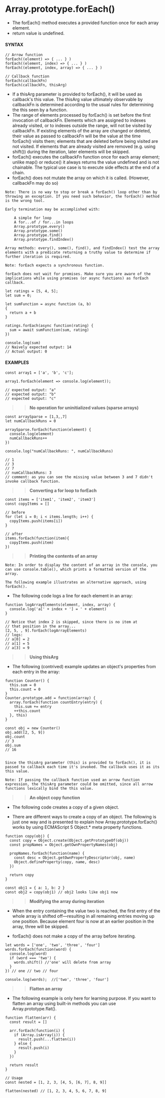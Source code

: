 # Array.prototype.forEach()

- The forEach() method executes a provided function once for each array element.
- return value is undefined.

#### **SYNTAX**

```
// Arrow function
forEach((element) => { ... } )
forEach((element, index) => { ... } )
forEach((element, index, array) => { ... } )

// Callback function
forEach(callbackFn)
forEach(callbackFn, thisArg)
```

- If a thisArg parameter is provided to forEach(), it will be used as callback's this value. The thisArg value ultimately observable by callbackFn is determined according to the usual rules for determining the this seen by a function.
- The range of elements processed by forEach() is set before the first invocation of callbackFn. Elements which are assigned to indexes already visited, or to indexes outside the range, will not be visited by callbackFn. If existing elements of the array are changed or deleted, their value as passed to callbackFn will be the value at the time forEach() visits them; elements that are deleted before being visited are not visited. If elements that are already visited are removed (e.g. using shift()) during the iteration, later elements will be skipped.
- forEach() executes the callbackFn function once for each array element; unlike map() or reduce() it always returns the value undefined and is not chainable. The typical use case is to execute side effects at the end of a chain.
- forEach() does not mutate the array on which it is called. (However, callbackFn may do so)

```
Note: There is no way to stop or break a forEach() loop other than by throwing an exception. If you need such behavior, the forEach() method is the wrong tool.

Early termination may be accomplished with:

    A simple for loop
    A for...of / for...in loops
    Array.prototype.every()
    Array.prototype.some()
    Array.prototype.find()
    Array.prototype.findIndex()

Array methods: every(), some(), find(), and findIndex() test the array elements with a predicate returning a truthy value to determine if further iteration is required.
```

```
Note: forEach expects a synchronous function.

forEach does not wait for promises. Make sure you are aware of the implications while using promises (or async functions) as forEach callback.

let ratings = [5, 4, 5];
let sum = 0;

let sumFunction = async function (a, b)
{
  return a + b
}

ratings.forEach(async function(rating) {
  sum = await sumFunction(sum, rating)
})

console.log(sum)
// Naively expected output: 14
// Actual output: 0
```

#### **EXAMPLES**

```
const array1 = ['a', 'b', 'c'];

array1.forEach(element => console.log(element));

// expected output: "a"
// expected output: "b"
// expected output: "c"
```

> > **No operation for uninitialized values (sparse arrays)**

```
const arraySparse = [1,3,,7]
let numCallbackRuns = 0

arraySparse.forEach(function(element) {
  console.log(element)
  numCallbackRuns++
})

console.log("numCallbackRuns: ", numCallbackRuns)

// 1
// 3
// 7
// numCallbackRuns: 3
// comment: as you can see the missing value between 3 and 7 didn't invoke callback function.
```

> > **Converting a for loop to forEach**

```
const items = ['item1', 'item2', 'item3']
const copyItems = []

// before
for (let i = 0; i < items.length; i++) {
  copyItems.push(items[i])
}

// after
items.forEach(function(item){
  copyItems.push(item)
})
```

> > **Printing the contents of an array**

```
Note: In order to display the content of an array in the console, you can use console.table(), which prints a formatted version of the array.

The following example illustrates an alternative approach, using forEach().
```

- The following code logs a line for each element in an array:

```
function logArrayElements(element, index, array) {
  console.log('a[' + index + '] = ' + element)
}

// Notice that index 2 is skipped, since there is no item at
// that position in the array...
[2, 5, , 9].forEach(logArrayElements)
// logs:
// a[0] = 2
// a[1] = 5
// a[3] = 9
```

> > **Using thisArg**

- The following (contrived) example updates an object's properties from each entry in the array:

```
function Counter() {
  this.sum = 0
  this.count = 0
}
Counter.prototype.add = function(array) {
  array.forEach(function countEntry(entry) {
    this.sum += entry
    ++this.count
  }, this)
}

const obj = new Counter()
obj.add([2, 5, 9])
obj.count
// 3
obj.sum
// 16


Since the thisArg parameter (this) is provided to forEach(), it is passed to callback each time it's invoked. The callback uses it as its this value.
```

```
Note: If passing the callback function used an arrow function expression, the thisArg parameter could be omitted, since all arrow functions lexically bind the this value.
```

> > **An object copy function**

- The following code creates a copy of a given object.

- There are different ways to create a copy of an object. The following is just one way and is presented to explain how Array.prototype.forEach() works by using ECMAScript 5 Object.\* meta property functions.

```
function copy(obj) {
  const copy = Object.create(Object.getPrototypeOf(obj))
  const propNames = Object.getOwnPropertyNames(obj)

  propNames.forEach(function(name) {
    const desc = Object.getOwnPropertyDescriptor(obj, name)
    Object.defineProperty(copy, name, desc)
  })

  return copy
}

const obj1 = { a: 1, b: 2 }
const obj2 = copy(obj1) // obj2 looks like obj1 now
```

> > **Modifying the array during iteration**

- When the entry containing the value two is reached, the first entry of the whole array is shifted off—resulting in all remaining entries moving up one position. Because element four is now at an earlier position in the array, three will be skipped.

- forEach() does not make a copy of the array before iterating.

```
let words = ['one', 'two', 'three', 'four']
words.forEach(function(word) {
  console.log(word)
  if (word === 'two') {
    words.shift() //'one' will delete from array
  }
}) // one // two // four

console.log(words);  //['two', 'three', 'four']
```

> > **Flatten an array**

- The following example is only here for learning purpose. If you want to flatten an array using built-in methods you can use Array.prototype.flat().

```
function flatten(arr) {
  const result = []

  arr.forEach(function(i) {
    if (Array.isArray(i)) {
      result.push(...flatten(i))
    } else {
      result.push(i)
    }
  })

  return result
}

// Usage
const nested = [1, 2, 3, [4, 5, [6, 7], 8, 9]]

flatten(nested) // [1, 2, 3, 4, 5, 6, 7, 8, 9]
```
